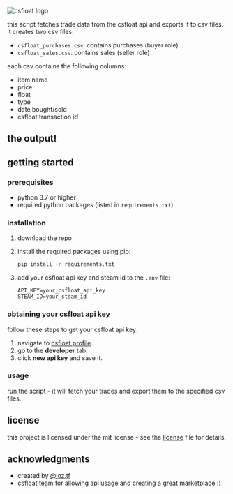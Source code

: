 ![csfloat logo](https://csfloat.com/assets/n-mini-logo.png)

this script fetches trade data from the csfloat api and exports it to csv files. it creates two csv files:

- `csfloat_purchases.csv`: contains purchases (buyer role)
- `csfloat_sales.csv`: contains sales (seller role)

each csv contains the following columns:

- item name
- price
- float
- type
- date bought/sold
- csfloat transaction id

## the output!

## getting started

### prerequisites

- python 3.7 or higher
- required python packages (listed in `requirements.txt`)

### installation

1. download the repo

2. install the required packages using pip:

   ```bash
   pip install -r requirements.txt
   ```

3. add your csfloat api key and steam id to the `.env` file:

   ```
   API_KEY=your_csfloat_api_key
   STEAM_ID=your_steam_id
   ```

### obtaining your csfloat api key

follow these steps to get your csfloat api key:

1. navigate to [csfloat profile](https://csfloat.com/profile).
2. go to the **developer** tab.
3. click **new api key** and save it.

### usage

run the script - it will fetch your trades and export them to the specified csv files.

## license

this project is licensed under the mit license - see the [license](license) file for details.

## acknowledgments

- created by [@loz.tf](https://github.com/idomanteu)
- csfloat team for allowing api usage and creating a great marketplace :)
